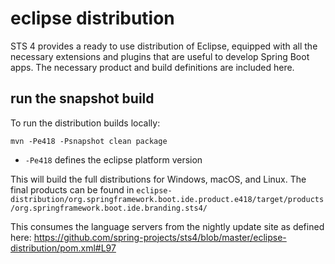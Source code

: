 # eclipse distribution
STS 4 provides a ready to use distribution of Eclipse, equipped with all the necessary extensions and plugins that are useful to develop Spring Boot apps.
The necessary product and build definitions are included here.

## run the snapshot build
To run the distribution builds locally:

`mvn -Pe418 -Psnapshot clean package`

- `-Pe418` defines the eclipse platform version

This will build the full distributions for Windows, macOS, and Linux. The final products can be found in `eclipse-distribution/org.springframework.boot.ide.product.e418/target/products/org.springframework.boot.ide.branding.sts4/`

This consumes the language servers from the nightly update site as defined here: https://github.com/spring-projects/sts4/blob/master/eclipse-distribution/pom.xml#L97


